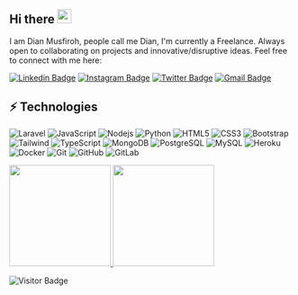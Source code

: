 ## Hi there <img src="https://media.giphy.com/media/hvRJCLFzcasrR4ia7z/giphy.gif" width="25px"></a>

I am Dian Musfiroh, people call me Dian, I'm currently a Freelance. Always open to collaborating on projects and innovative/disruptive ideas. Feel free to connect with me here:

[![Linkedin Badge](https://img.shields.io/badge/-Dianmusfiroh-blue?style=flat-square&logo=Linkedin&logoColor=white&link=https://www.linkedin.com/in/dian-musfiroh/)](https://www.linkedin.com/in/dian-musfiroh/)
[![Instagram Badge](https://img.shields.io/badge/-dianmusfiroh-purple?style=flat-square&logo=instagram&logoColor=white&link=https://www.instagram.com/dianmusfiroh/)](https://www.instagram.com/dianmusfiroh/)
[![Twitter Badge](https://img.shields.io/badge/-@dianmusfiroh-black?style=flat-square&labelColor=000000&logo=twitter&link=https://twitter.com/dianmusfiroh)](https://twitter.com/dianmusfiroh)
[![Gmail Badge](https://img.shields.io/badge/-dianmusfiroh90@gmail.com-c14438?style=flat-square&logo=Gmail&logoColor=white&link=mailto:dianmusfiroh90@gmail.com)](mailto:dianmusfiroh90@gmail.com)

## ⚡ Technologies
![Laravel](https://img.shields.io/badge/-Laravel-black?style=flat-square&logo=laravel)
![JavaScript](https://img.shields.io/badge/-JavaScript-black?style=flat-square&logo=javascript)
![Nodejs](https://img.shields.io/badge/-Nodejs-black?style=flat-square&logo=Node.js)
![Python](https://img.shields.io/badge/-Python-black?style=flat-square&logo=Python)
![HTML5](https://img.shields.io/badge/-HTML5-E34F26?style=flat-square&logo=html5&logoColor=white)
![CSS3](https://img.shields.io/badge/-CSS3-1572B6?style=flat-square&logo=css3)
![Bootstrap](https://img.shields.io/badge/-Bootstrap-563D7C?style=flat-square&logo=bootstrap)
![Tailwind](https://img.shields.io/badge/-tailwindcss-%2338B2AC.svg?style=flat-square&logo=tailwind-css)
![TypeScript](https://img.shields.io/badge/-TypeScript-007ACC?style=flat-square&logo=typescript)
![MongoDB](https://img.shields.io/badge/-MongoDB-black?style=flat-square&logo=mongodb)
![PostgreSQL](https://img.shields.io/badge/-PostgreSQL-336791?style=flat-square&logo=postgresql)
![MySQL](https://img.shields.io/badge/-MySQL-black?style=flat-square&logo=mysql)
![Heroku](https://img.shields.io/badge/-Heroku-430098?style=flat-square&logo=heroku)
![Docker](https://img.shields.io/badge/-Docker-black?style=flat-square&logo=docker)
![Git](https://img.shields.io/badge/-Git-black?style=flat-square&logo=git)
![GitHub](https://img.shields.io/badge/-GitHub-181717?style=flat-square&logo=github)
![GitLab](https://img.shields.io/badge/-GitLab-FCA121?style=flat-square&logo=gitlab)

<p align="left">
  <a href="https://github.com/AfifOsama">
    <img height="180em" src="https://github-readme-stats-eight-theta.vercel.app/api?username=dianmusfiroh&show_icons=true&theme=algolia&include_all_commits=true&count_private=true"/>
    <img height="180em" src="https://github-readme-stats-eight-theta.vercel.app/api/top-langs/?username=dianmusfiroh&layout=compact&langs_count=8&theme=algolia"/>
  </a>
</p>

![Visitor Badge](https://visitor-badge.laobi.icu/badge?page_id=Dianmusfiroh.Dianmusfiroh)

